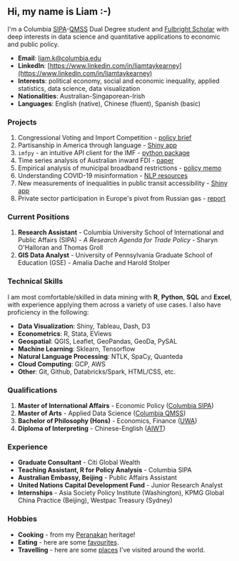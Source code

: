 ## Hi, my name is Liam :-)

I'm a Columbia [SIPA](https://www.sipa.columbia.edu/)-[QMSS](https://www.qmss.columbia.edu/) Dual Degree student and [Fulbright Scholar](https://www.fulbright.org.au/scholarships/anne-wexler-australian/) with deep interests in data science and quantitative applications to economic and public policy.

- **Email**: [liam.k@columbia.edu](mailto:liam.k@columbia.edu)
- **LinkedIn**: [https://www.linkedin.com/in/liamtaykearney](https://www.linkedin.com/in/liamtaykearney)
- **Interests**: political economy, social and economic inequality, applied statistics, data science, data visualization
- **Nationalities**: Australian-Singaporean-Irish
- **Languages**: English (native), Chinese (fluent), Spanish (basic)



### Projects

1. Congressional Voting and Import Competition - [policy brief](pages/congress_trade.md)
2. Partisanship in America through language - [Shiny app](https://newsapp-for-newsroom.shinyapps.io/partisanship-in-america/)
3. `imfpy` - an intuitive API client for the IMF - [python package](pages/imfpy.md)
4. Time series analysis of Australian inward FDI - [paper](pages/fdi.md)
5. Empirical analysis of municipal broadband restrictions - [policy memo](pages/broadband.md)
6. Understanding COVID-19 misinformation - [NLP resources](pages/covid_misinfo.md)
7. New measurements of inequalities in public transit accessibility - [Shiny app](https://ltk2118.shinyapps.io/nyc-transit/)
8. Private sector participation in Europe's pivot from Russian gas - [report](pages/citi.md)



### Current Positions

1. **Research Assistant** - Columbia University School of International and Public Affairs (SIPA) - *A Research Agenda for Trade Policy* - Sharyn O'Halloran and Thomas Groll
2. **GIS Data Analyst** - University of Pennsylvania Graduate School of Education (GSE) - Amalia Dache and Harold Stolper



### Technical Skills

I am most comfortable/skilled in data mining with **R**, **Python**, **SQL** and **Excel**, with experience applying them across a variety of use cases. I also have proficiency in the following:

- **Data Visualization**: Shiny, Tableau, Dash, D3
- **Econometrics**: R, Stata, EViews
- **Geospatial**: QGIS, Leaflet, GeoPandas, GeoDa, PySAL
- **Machine Learning**: Sklearn, Tensorflow
- **Natural Language Processing**: NTLK, SpaCy, Quanteda 
- **Cloud Computing**: GCP, AWS
- **Other**: Git, Github, Databricks/Spark, HTML/CSS, etc.



### Qualifications

1. **Master of International Affairs** - Economic Policy ([Columbia SIPA](https://www.sipa.columbia.edu/))
2. **Master of Arts** - Applied Data Science ([Columbia QMSS](https://www.qmss.columbia.edu/))
3. **Bachelor of Philosophy (Hons)** - Economics, Finance ([UWA](https://www.uwa.edu.au/study/courses/bachelor-of-philosophy))
4. **Diploma of Interpreting** - Chinese-English ([AIWT](https://www.aiwt.edu.au/courses/psp50916-diploma-of-interpreting-lote-english/))



### Experience

* **Graduate Consultant** - Citi Global Wealth
* **Teaching Assistant, R for Policy Analysis** - Columbia SIPA
* **Australian Embassy, Beijing** - Public Affairs Assistant
* **United Nations Capital Development Fund** - Junior Research Analyst
* **Internships** - Asia Society Policy Institute (Washington), KPMG Global China Practice (Beijing), Westpac Treasury (Sydney)



### Hobbies

* **Cooking** - from my [Peranakan](https://en.wikipedia.org/wiki/Peranakan_cuisine#:~:text=Peranakan%20cuisine%20or%20Nyonya%20cuisine,inter%2Dmarrying%20with%20local%20Malays.&text=The%20cuisine%20combines%20Chinese%2C%20Malay,South%20Indian%2C%20and%20other%20influences.) heritage!
* **Eating** - here are some [favourites](pages/food.md).
* **Travelling** - here are some [places](pages/places.md) I've visited around the world.

